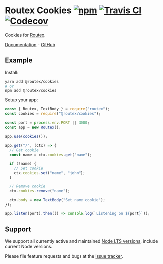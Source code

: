 # Routex Cookies [![npm](https://img.shields.io/npm/v/@routex/cookies.svg)](https://www.npmjs.com/package/@routex/cookies) [![Travis CI](https://img.shields.io/travis/com/routexjs/routex-cookies.svg)](https://travis-ci.com/routexjs/routex-cookies) [![Codecov](https://img.shields.io/codecov/c/github/routexjs/routex-cookies.svg)](https://codecov.io/gh/routexjs/routex-cookies)

Cookies for [Routex](https://routex.js.org).

[Documentation](https://routex.js.org/docs/packages/cookies) - [GitHub](https://github.com/routexjs/routex-cookies)

## Example

Install:

```bash
yarn add @routex/cookies
# or
npm add @routex/cookies
```

Setup your app:

```js
const { Routex, TextBody } = require("routex");
const cookies = require("@routex/cookies");

const port = process.env.PORT || 3000;
const app = new Routex();

app.use(cookies());

app.get("/", (ctx) => {
  // Get cookie
  const name = ctx.cookies.get("name");

  if (!name) {
    // Set cookie
    ctx.cookies.set("name", "john");
  }

  // Remove cookie
  ctx.cookies.remove("name");

  ctx.body = new TextBody("Set name cookie");
});

app.listen(port).then(() => console.log(`Listening on ${port}`));
```

## Support

We support all currently active and maintained [Node LTS versions](https://github.com/nodejs/Release), include current Node versions.

Please file feature requests and bugs at the [issue tracker](https://github.com/routexjs/routex-cookies/issues).
